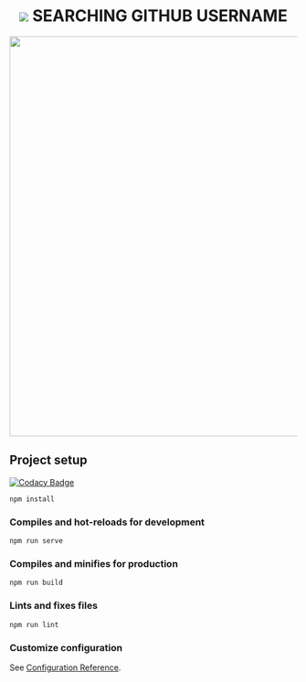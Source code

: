 <h1 align="center">
    <img src="./public/favicon.ico"/>
    SEARCHING GITHUB USERNAME
</h1>
<div align="center">
    <img src="https://hacktoberfest.digitalocean.com/_nuxt/img/logo-hacktoberfest-full2.aa1e9d9.svg" width="700"/>
</div>

## Project setup

[![Codacy Badge](https://api.codacy.com/project/badge/Grade/ef5ad93a612a4dd4b8b363511e7ff483)](https://app.codacy.com/gh/thuongtruong1009/searching-github-username?utm_source=github.com&utm_medium=referral&utm_content=thuongtruong1009/searching-github-username&utm_campaign=Badge_Grade_Settings)

```
npm install
```

### Compiles and hot-reloads for development
```
npm run serve
```

### Compiles and minifies for production
```
npm run build
```

### Lints and fixes files
```
npm run lint
```

### Customize configuration
See [Configuration Reference](https://cli.vuejs.org/config/).
